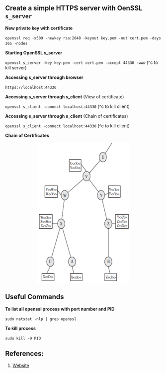 ## Create a simple HTTPS server with OenSSL ``s_server``

**New private key with certificate**

``openssl req -x509 -newkey rsa:2048 -keyout key.pem -out cert.pem -days 365 -nodes``

**Starting OpenSSL s_server**

``openssl s_server -key key.pem -cert cert.pem -accept 44330 -www``                   (^c to kill server)

**Accessing s_server through browser**

``https://localhost:44330``

**Accessing s_server through s_client** (View of certificate)

``openssl s_client -connect localhost:44330``                                         (^c to kill client)

**Accessing s_server through s_client** (Chain of certificates)

``openssl s_client -connect localhost:44330``                                         (^c to kill client)

**Chain of Certificates**

<p align=center>
  <img src="Figures/Fig-14.15.png" width="300" height="450" />
</p>  

## Useful Commands

**To list all openssl process with port number and PID**

``sudo netstat -nlp | grep openssl``

**To kill process**

``sudo kill -9 PID``

## References:

1. [Website](https://blog.jorisvisscher.com/2015/07/22/create-a-simple-https-server-with-openssl-s_server/)
